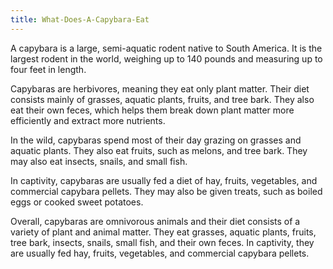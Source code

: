 ```yaml
---
title: What-Does-A-Capybara-Eat
---
```


A capybara is a large, semi-aquatic rodent native to South America. It is the largest rodent in the world, weighing up to 140 pounds and measuring up to four feet in length. 

Capybaras are herbivores, meaning they eat only plant matter. Their diet consists mainly of grasses, aquatic plants, fruits, and tree bark. They also eat their own feces, which helps them break down plant matter more efficiently and extract more nutrients. 

In the wild, capybaras spend most of their day grazing on grasses and aquatic plants. They also eat fruits, such as melons, and tree bark. They may also eat insects, snails, and small fish. 

In captivity, capybaras are usually fed a diet of hay, fruits, vegetables, and commercial capybara pellets. They may also be given treats, such as boiled eggs or cooked sweet potatoes. 

Overall, capybaras are omnivorous animals and their diet consists of a variety of plant and animal matter. They eat grasses, aquatic plants, fruits, tree bark, insects, snails, small fish, and their own feces. In captivity, they are usually fed hay, fruits, vegetables, and commercial capybara pellets.